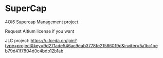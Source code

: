 # SuperCap
4OI6 Supercap Management project

Request Altium license if you want

JLC project: https://u.lceda.cn/join?type=project&key=9d271ade546ac9eab3778fe21586019d&inviter=5a1bc1beb79d41f7804d0c4bdb12b1ab

